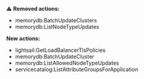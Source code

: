 :warning: **Removed actions:**

- memorydb:BatchUpdateClusters
- memorydb:ListNodeTypeUpdates

**New actions:**

- lightsail:GetLoadBalancerTlsPolicies
- memorydb:BatchUpdateCluster
- memorydb:ListAllowedNodeTypeUpdates
- servicecatalog:ListAttributeGroupsForApplication
